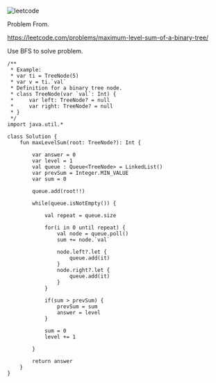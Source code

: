 ![leetcode](https://github.com/MYKIM95/LeetcodeDaily/assets/77060863/87b1424d-858a-416b-8c24-447dec82e383)

Problem From.

https://leetcode.com/problems/maximum-level-sum-of-a-binary-tree/

Use BFS to solve problem.

```
/**
 * Example:
 * var ti = TreeNode(5)
 * var v = ti.`val`
 * Definition for a binary tree node.
 * class TreeNode(var `val`: Int) {
 *     var left: TreeNode? = null
 *     var right: TreeNode? = null
 * }
 */
import java.util.*

class Solution {
    fun maxLevelSum(root: TreeNode?): Int {
        
        var answer = 0
        var level = 1
        val queue : Queue<TreeNode> = LinkedList()
        var prevSum = Integer.MIN_VALUE
        var sum = 0
        
        queue.add(root!!)
        
        while(queue.isNotEmpty()) {
            
            val repeat = queue.size
            
            for(i in 0 until repeat) {
                val node = queue.poll()
                sum += node.`val`
                
                node.left?.let {
                    queue.add(it)
                }
                node.right?.let {
                    queue.add(it)
                }
            }
            
            if(sum > prevSum) {
                prevSum = sum
                answer = level
            }
            
            sum = 0
            level += 1
            
        }
        
        return answer
    }
}
```
